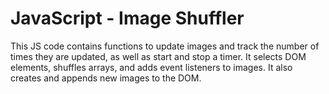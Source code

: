 # JavaScript - Image Shuffler
 This JS code contains functions to update images and track the number of times they are updated, as well as start and stop a timer. It selects DOM elements, shuffles arrays, and adds event listeners to images. It also creates and appends new images to the DOM.
